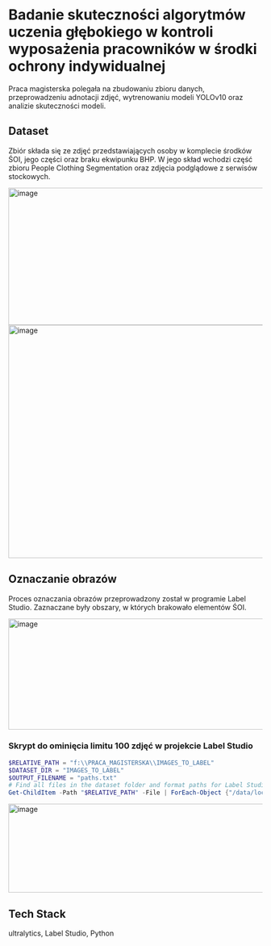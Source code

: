 
# Badanie skuteczności algorytmów uczenia głębokiego w kontroli wyposażenia pracowników w środki ochrony indywidualnej 

Praca magisterska polegała na zbudowaniu zbioru danych, przeprowadzeniu adnotacji zdjęć, wytrenowaniu modeli YOLOv10 oraz analizie skuteczności modeli.

## Dataset

Zbiór składa się ze zdjęć przedstawiających osoby w komplecie środków ŚOI, jego części oraz braku ekwipunku BHP. W jego skład wchodzi część zbioru People Clothing Segmentation oraz zdjęcia podglądowe z serwisów stockowych.

<img width="623" height="272" alt="image" src="https://github.com/user-attachments/assets/84052de3-1026-4f3e-b5e4-43dc3d705c13" />

<img width="732" height="462" alt="image" src="https://github.com/user-attachments/assets/95b66c55-2d56-43c0-807e-0afd166f8fac" />


## Oznaczanie obrazów

Proces oznaczania obrazów przeprowadzony został w programie Label Studio. Zaznaczane były obszary, w których brakowało elementów ŚOI.

<img width="624" height="220" alt="image" src="https://github.com/user-attachments/assets/6cc9ae6b-ca8e-4fad-81bf-591e8aae3434" />

### Skrypt do ominięcia limitu 100 zdjęć w projekcie Label Studio

```powershell
$RELATIVE_PATH = "f:\\PRACA_MAGISTERSKA\\IMAGES_TO_LABEL" 
$DATASET_DIR = "IMAGES_TO_LABEL" 
$OUTPUT_FILENAME = "paths.txt" 
# Find all files in the dataset folder and format paths for Label Studio 
Get-ChildItem -Path "$RELATIVE_PATH" -File | ForEach-Object {"/data/local-files/?d=$DATASET_DIR/$($_.Name)"} | Set-Content -Path "$OUTPUT_FILENAME"
```

<img width="1566" height="176" alt="image" src="https://github.com/user-attachments/assets/183049f7-7622-49a9-ade7-35bdaf065d11" />


## Tech Stack

ultralytics, Label Studio, Python
